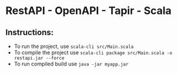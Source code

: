 # RestAPI - OpenAPI - Tapir - Scala

## Instructions:
  *  To run the project, use `scala-cli src/Main.scala`
  *  To compile the project use `scala-cli package src/Main.scala -o restapi.jar --force`
  *  To run compiled build use `java -jar myapp.jar`
